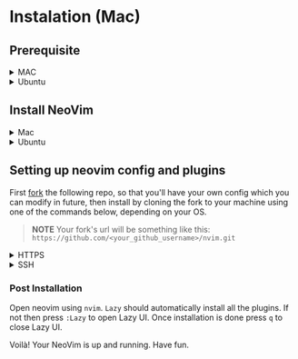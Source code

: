 # Instalation (Mac)

## Prerequisite

<details><summary> MAC </summary>
### Install Homebrew

```sh
/bin/bash -c "$(curl -fsSL https://raw.githubusercontent.com/Homebrew/install/HEAD/install.sh)"
```

### Add To Path (Only Apple Silicon Macbooks)

```sh
echo 'eval "$(/opt/homebrew/bin/brew shellenv)"' >> ~/.zprofile
eval "$(/opt/homebrew/bin/brew shellenv)"
```

This step is not necessary in intel based macbooks.

### Install iTerm2

```sh
brew install iterm
```

## Install NerdFont

```sh
brew install font-meslo-lg-nerd-font
```

Add set your terminal font to `MesloLGS Nerd Font Mono`.

**iTerm2 -> Settings -> Profiles -> Text -> Font**

</details>

<details><summary> Ubuntu </summary>

### ripgrep

```sh
apt-get install ripgrep
```

### Install curl

```sh
sudo apt-get install curl git
```

### Nerd Font

```sh
#!/bin/bash

sudo apt install fontconfig
cd ~
wget https://github.com/ryanoasis/nerd-fonts/releases/download/v2.1.0/Meslo.zip
mkdir -p .local/share/fonts
unzip Meslo.zip -d .local/share/fonts
cd .local/share/fonts
rm *Windows*
cd ~
rm Meslo.zip
fc-cache -fv
```

then set your terminal font to `MesloLGS Nerd Font Mono`.

</details>

## Install NeoVim

<details><summary> Mac </summary>

```sh
brew install neovim
```

</details>

<details><summary> Ubuntu </summary>

```sh
sudo apt install neovim
```

</details>

## Setting up neovim config and plugins

First [fork](https://github.com/wgetDJ/nvim/fork) the following repo, so that you'll have your own config which you can modify in future, then install by cloning the
fork to your machine using one of the commands below, depending on your OS.

> **NOTE**
> Your fork's url will be something like this:
> `https://github.com/<your_github_username>/nvim.git`

<details><summary> HTTPS </summary>

> **NOTE**
> If you have forked the repo then replace `wgetDJ` with your github username.

```sh
git clone https://github.com/wgetDJ/nvim.git "${XDG_CONFIG_HOME:-$HOME/.config}"/nvim
```

### Clone Lazy repository

```sh
git clone https://github.com/folke/lazy.nvim.git ~/.config/nvim/lazy
```

### Add Lazy.nvim to runtime path

```sh
echo "set rtp+=~/.config/nvim/lazy" >> ~/.config/nvim/init.vim
```

```sh
nvim +LazyInstall +qall
```

</details>

<details><summary> SSH </summary>

> **NOTE**
> If you have forked the repo then replace `wgetDJ` with your github username.

```sh
git clone git@github.com:wgetDJ/nvim.git "${XDG_CONFIG_HOME:-$HOME/.config}"/nvim
```

</details>

### Post Installation

Open neovim using `nvim`. `Lazy` should automatically install all the plugins. If not then press `:Lazy` to open Lazy UI. Once installation is done press `q` to close Lazy UI.

Voilà! Your NeoVim is up and running. Have fun.
